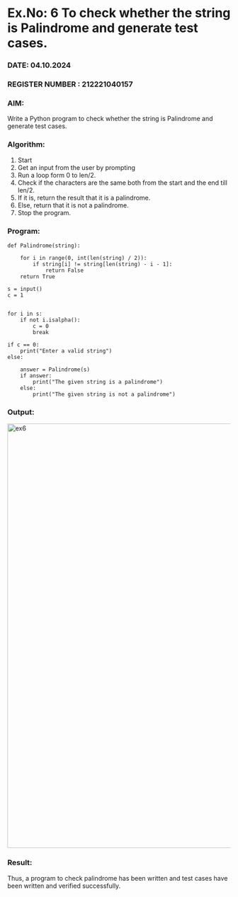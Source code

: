 # Ex.No: 6 To check whether the string is Palindrome and generate test cases.

### DATE: 04.10.2024     

### REGISTER NUMBER : 212221040157

### AIM: 
Write a Python program to check whether the string is Palindrome and generate test cases. 

### Algorithm:
1. Start
2. Get an input from the user by prompting 
3. Run a loop form 0 to len/2.
4. Check if the characters are the same both from the start and the end till len/2. 
5. If it is, return the result that it is a palindrome.
6. Else, return that it is not a palindrome. 
7. Stop the program.

### Program:

```
def Palindrome(string):

    for i in range(0, int(len(string) / 2)):
        if string[i] != string[len(string) - i - 1]:
            return False
    return True

s = input()
c = 1


for i in s:
    if not i.isalpha():
        c = 0
        break

if c == 0:
    print("Enter a valid string")
else:

    answer = Palindrome(s)
    if answer:
        print("The given string is a palindrome")
    else:
        print("The given string is not a palindrome")
```

### Output:

<img width="959" alt="ex6" src="https://github.com/user-attachments/assets/0d0c30eb-7a09-48cf-a26d-c9f04d47e7e9">


### Result:
Thus, a program to check palindrome has been written and test cases have been written and verified successfully.
